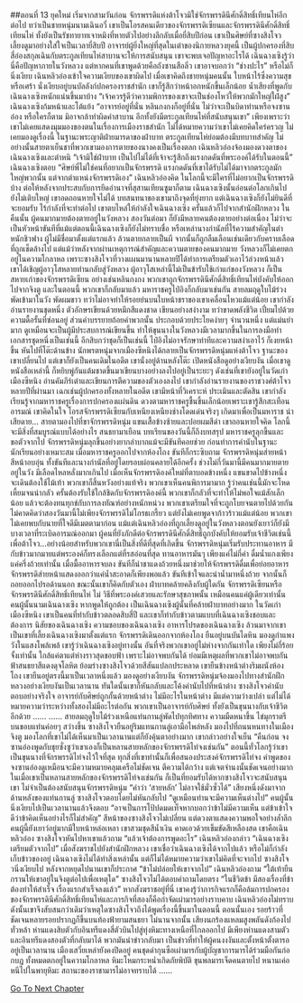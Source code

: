 ##ตอนที่ 13 ยุคใหม่
เริ่มจากสามวันก่อน จักรพรรดิแห่งต้าโจวมิใช่จักรพรรดินีศักดิ์สิทธิ์เทียนไห่อีกต่อไป ทว่าเป็นชายหนุ่มนามเฉินอวี๋
เขาเป็นโอรสคนเดียวของจักรพรรดิเซียนและจักรพรรดินีศักดิ์สิทธิ์เทียนไห่ ทั้งยังเป็นรัชทายาทเจาหมิงที่หายตัวไปอย่างลึกลับเมื่อยี่สิบปีก่อน
เขาเป็นศิษย์ที่ซางสิงโจวเลี้ยงดูมาอย่างใส่ใจเป็นเวลายี่สิบปี อาจารย์ผู้ยิ่งใหญ่ที่สุดในเต๋าของนิกายหลวงยุคนี้ เป็นผู้ปกครองที่สิบสี่อ๋องสกุลเฉินกับตระกูลเทียนไห่สาบานจะให้การสนับสนุน เขาจะพบเจอปัญหาอะไรได้
เฉินฉางเซิงรู้ว่านี่คือปัญหาภายในวังหลวง แต่หากคนที่เขาพูดด้วยคือถังซานสือลิ่ว เขาอาจบอกว่า “ช่างปะไร” หรือไม่ก็นิ่งเงียบ
เฉินหลิวอ๋องเข้าใจความเงียบของเขาผิดไป เมื่อเขาคิดถึงชายหนุ่มคนนั้น ใบหน้าไร้ซึ่งความสุขหรือเศร้า นั่งเงียบอยู่บนบัลลังก์ปกครองราชสำนัก เขาก็รู้สึกว่าหน้าอกหนักขึ้นเล็กน้อย น้ำเสียงที่พูดกับเฉินฉางเซิงหนักแน่นขึ้นมาบ้าง “เจ้าควรรู้ดีว่าความพิการของเขาจะเป็นช่องโหว่ให้พวกมักใหญ่ใฝ่สูง”
เฉินฉางเซิงก้มหน้าและโต้แย้ง “อาจารย์อยู่ที่นั่น หลินกงกงก็อยู่ที่นั่น ไม่ว่าจะเป็นบิดาท่านหรือจงซานอ๋อง หรือใครก็ตาม มิอาจกล้าทำผิดคำสาบาน อีกทั้งยังมีตระกูลเทียนไห่ที่สนับสนุนเขา”
เพียงเพราะว่าเขาไม่เคยแสดงมุมมองของตนในเรื่องการเมืองราชสำนัก ไม่ได้หมายความว่าเขาไม่เคยคิดใคร่ครวญ ไม่เคยมองดูเรื่องนี้
ในฐานะพระญาติฝ่ายมารดาของฝ่าบาท ตระกูลเทียนไห่ย่อมต้องมีบทบาทสำคัญ ไม่อย่างนั้นสายตาเย็นชาที่พวกเขามองการตายของนางคงเป็นเรื่องตลก
เฉินหลิวอ๋องจ้องมองดวงตาของเฉินฉางเซิงและตำหนิ “เจ้ามิใช่ฝ่าบาท เป็นไปไม่ได้ที่เจ้าจะรู้สึกถึงแรงกดดันที่พระองค์ได้รับในตอนนี้”
เฉินฉางเซิงตอบ “ศิษย์พี่ไม่ใช่คนที่อยากเป็นจักรพรรดิ แรงกดดันที่เขาได้รับไม่ได้มาจากตระกูลมักใหญ่พวกนั้น แต่จากตำแหน่งจักรพรรดิเอง”
เฉินหลิวอ๋องคิด ในโลกนี้จะมีใครที่ไม่อยากเป็นจักรพรรดิบ้าง ต่อให้หลังจากประสบกับการยึดอำนาจที่สุสานเทียนซูมาก็ตาม เฉินฉางเซิงนั้นอ่อนต่อโลกเกินไป ยังไม่เติบใหญ่ เขาอดถอนหายใจไม่ได้ บทสนทนาของเขามาถึงจุดที่ยุ่งยาก แต่เฉินฉางเซิงก็ยังไม่ยินดีที่จะยอมรับ ไร้กำลังที่จะทำต่อไป เขาตบไหล่ให้กำลังใจเฉินฉางเซิง ครั้นแล้วก็ไปจากสำนักฝึกหลวง
ในคืนนั้น ผู้คนมากมายต้องตายอยู่ในวังหลวง สองวันต่อมา ก็ยังมีหลายคนต้องตายอย่างต่อเนื่อง ไม่ว่าจะเป็นหัวหน้าขันทีที่แม้แต่ตอนนี้เฉินฉางเซิงก็ยังไม่ทราบชื่อ หรือเหล่านางกำนัลที่ไร้ความสำคัญในตำหนักชิวฟาง ผู้ไม่มีชื่อมาตั้งแต่แรกแล้ว ล้วนตายกลายเป็นผี จากนั้นก็ถูกลืมเลือนเช่นเดียวกับคราบเลือดที่ถูกเช็ดล้างไป
แต่แม้ว่าหลังจากผ่านเหตุการณ์สำคัญและความตายของคนมากมาย วังหลวงก็ไม่เคยตกอยู่ในความโกลาหล เพราะซางสิงโจวที่วางแผนมานานหลายปีได้ทำการเตรียมตัวเอาไว้ล่วงหน้าแล้ว เขาได้เชิญผู้อาวุโสหลายท่านกลับสู่วังหลวง ผู้อาวุโสเหล่านี้ไม่เป็นข้ารับใช้เก่าแก่ของวังหลวง ก็เป็นสหายเก่าของจักรพรรดิเซียน อย่างเช่นหลินกงกง พวกเขาถูกจักรพรรดินีศักดิ์สิทธิ์เทียนไห่บังคับให้ออกไปจากจิงตู และในตอนนี้ พวกเขาก็กลับมาแล้ว
มหาราชครูไป๋อิงก็กลับมาเช่นกัน
สายลมฤดูใบไม้ร่วงพัดเข้ามาในวัง พัดผมขาว ทว่าไม่อาจทำให้รอยย่นบนใบหน้าชราของเขาเคลื่อนไหวแม้แต่น้อย
เขากำลังอ่านรายงานชุดหนึ่ง ตัวอักษรเขียนด้วยหมึกสีแดงชาด เขียนอย่างสง่างาม ทว่าขาดพลังชีวิต เปี่ยมไปด้วยความดื้อรั้นที่ซ่อนอยู่ ส่วนคำบรรยายถ้อยคำพวกนั้น ประกอบด้วยประโยคง่ายๆ จำนวนหนึ่ง แต่แม่นยำมาก ดูเหมือนจะเป็นผู้มีประสบการณ์เขียนขึ้น ทำให้ขุนนางในวังหลวงมีเวลามากขึ้นในการลงมือทำ
เอกสารชุดหนึ่งเป็นเช่นนี้ อีกสิบกว่าชุดก็เป็นเช่นนี้ ไป๋อิงไม่อาจรักษาท่าทีและความสง่าเอาไว้ ก็เงยหน้าขึ้น หันไปที่โต๊ะด้านข้าง
นักพรตหนุ่มจากเมืองซีหนิงได้กลายเป็นจักรพรรดิหนุ่มแห่งต้าโจว ฐานะของเขาเปลี่ยนไป แต่เขาก็ยังเป็นคนเดิมในอดีต
เขานั่งอยู่ด้านหลังโต๊ะ เปิดหนังสือดูอย่างเงียบงัน เมื่อเขาดูหนังสือเหล่านี้ ก็หยิบพู่กันแต้มชาดขึ้นมาเขียนบางอย่างลงไปอยู่เป็นระยะๆ
ดังเช่นที่เขายังอยู่ในวัดเก่าเมืองซีหนิง อ่านคัมภีร์เต๋าและเขียนการตีความของตัวเองลงไป
เขากำลังอ่านรายงานของราชวงศ์ต้าโจวหลายปีที่ผ่านมา เฉกเช่นผู้ปกครองทั้งหลายในอดีต เขามีหน้าที่วิเคราะห์ ประเมินและตัดสิน เขากำลังเรียนรู้จากมหาราชครูเรื่องการปกครองแผ่นดิน
ดวงตามหาราชครูชื้นขึ้นเล็กน้อยเพราะเขารู้สึกสะเทือนอารมณ์ เขาคิดในใจ โอรสจักรพรรดิเซียนกับเหนียงเหนียงช่างโดดเด่นจริงๆ เกิดมาเพื่อเป็นมหาราช น่าเสียดาย... สายตามองไปที่ขาจักรพรรดิหนุ่ม แขนเสื้อข้างซ้ายและปอยผมสีดำ เขาถอนหายใจคิด โลกนี้จะมีสิ่งที่สมบูรณ์แบบได้อย่างไร
สนธยามาเยือน บทเรียนของวันนี้ก็ถึงบทสรุป มหาราชครูลุกขึ้นและขอตัวจากไป
จักรพรรดิหนุ่มลุกขึ้นอย่างยากลำบากแม้จะมีขันทีคอยช่วย ก่อนทำการคำนับในฐานะนักเรียนอย่างเหมาะสม
เมื่อมหาราชครูออกไปจากห้องโถง ขันทีก็กระซิบถาม จักรพรรดิหนุ่มส่ายหน้า สีหน้าอบอุ่น
ทั้งขันทีและนางกำนัลที่อยู่โดยรอบผ่อนคลายได้อีกครั้ง
ช่วงไม่กี่วันมานี้มีคนมากมายตายอยู่ในวัง มีเลือดไหลหลั่งมากเกินไป เมื่อเห็นจักรพรรดิองค์ใหม่ที่ตาบอดข้างหนึ่ง แขนขาดไปข้างหนึ่ง จะเดินต้องใช้ไม้เท้า พวกเขาก็สิ้นหวังอย่างแท้จริง พวกเขาเห็นคนพิการมามาก รู้ว่าคนเช่นนี้มักจะโหดเหี้ยมจนน่ากลัว ครั้นต้องรับใช้ใกล้ชิดกับจักรพรรดิองค์นี้ พวกเขาก็กลัวที่จะทำให้ไม่พอใจแม้สักเล็กน้อย แล้วจะต้องทนทุกข์กับการลงทัณฑ์อย่างหนักหน่วง พวกเขาเตรียมใจที่จะถูกโบยจนตายไปด้วยกัน ไม่คาดคิดว่าสองวันมานี้ไม่เพียงจักรพรรดิไม่โกรธเกรี้ยว แต่ยังไม่เคยพูดจาก้าวร้าวแม้แต่น้อย พวกเขาไม่เคยพบกับนายที่ใจดีมีเมตตามาก่อน แม้แต่เฉินหลิวอ๋องที่ถูกเลี้ยงดูอยู่ในวังหลวงตอนยังเยาว์ก็ยังมีบางเวลาที่ระเบิดอารมณ์ออกมา ผู้คนที่ยังภักดีต่อจักรพรรดินีศักดิ์สิทธิ์ถูกบังคับให้ยอมรับเจ้าชีวิตเช่นนี้เพื่อต้าโจว...อย่างน้อยสำหรับพวกเขานี่เป็นสิ่งที่ดีที่สุดที่เกิดขึ้น
จักรพรรดิหนุ่มเริ่มรับประทานอาหาร มีกับข้าวมากมายแต่พระองค์ก็ทรงเลือกแต่ที่รสอ่อนที่สุด ทานอาหารมันๆ เพียงแค่ไม่กี่คำ ดื่มน้ำแกงเพียงแค่ครึ่งถ้วยเท่านั้น
เมื่อมื้ออาหารจบลง ขันทีก็นำชาแดงถ้วยหนึ่งมาช่วยให้จักรพรรดิดื่มเพื่อย่อยอาหาร จักรพรรดิส่ายหน้าแสดงออกว่าแค่น้ำสะอาดก็เพียงพอแล้ว
ขันทีเข้าใจและนำน้ำมาหนึ่งถ้วย จากนั้นก็ถอยออกไปรอด้านนอก ขณะนั้นเขาก็คิดกับตัวเอง ฝ่าบาทคล้ายคลึงกับผู้ใดกัน จักรพรรดิเซียนหรือจักรพรรดินีศักดิ์สิทธิ์เทียนไห่
ไม่ วิธีที่พระองค์เสวยและรักษาสุขภาพนั้น เหมือนคนแค่ผู้เดียวเท่านั้น คนผู้นั้นนามเฉินฉางเซิง
หากพูดให้ถูกต้อง เป็นเฉินฉางเซิงผู้นั้นที่คล้ายฝ่าบาทอย่างมาก
ในวัดเก่าเมืองซีหนิง เขาเป็นคนที่ทำกับข้าวตลอดสิบสี่ปี และเขาก็ทำกับข้าวตามแบบที่เฉินฉางเซิงชอบและต้องการ
นิสัยของเฉินฉางเซิง ความชอบของเฉินฉางเซิง อาหารโปรดของเฉินฉางเซิง ล้วนมาจากเขา
เป็นเขาที่เลี้ยงเฉินฉางเซิงมาตั้งแต่แรก
จักรพรรดิเดินออกจากห้องโถง ยืนอยู่บนบันไดหิน มองดูกำแพงวังในแสงโพล้เพล้
เขารู้ว่าเฉินฉางเซิงอยู่ทางนั้น อันที่จริงพวกเขาอยู่ไม่ห่างจากกันเท่าใด เพียงไม่กี่ร้อยจั้งเท่านั้น
ใกล้แค่ตาแต่ห่างราวสุดขอบฟ้า เพราะไม่อาจพบกันได้ ย่อมมีเหตุผลที่พวกเขาไม่อาจพบกัน
ฟ้าสนธยาสีแดงดุจโลหิต ย้อมร่างซางสิงโจวด้วยสีสันแปลกประหลาด เขายืนข้างหน้าต่างริมผนังห้องโถง เขายืนอยู่ตรงนี้มาเป็นเวลาหนึ่งแล้ว มองดูอย่างเงียบงัน
จักรพรรดิหนุ่มจ้องมองไปทางสำนักฝึกหลวงอย่างเงียบงันเป็นเวลานาน ทันใดนั้นเขาก็หันกลับและโค้งคำนับไปที่หน้าต่าง
ซางสิงโจวคำนับตอบอย่างจริงใจ
อาจารย์กับศิษย์ถูกกั้นด้วยหน้าต่าง ไม่มีอะไรในหน้าต่าง มีแต่ความว่างเปล่า แต่ไม่ได้หมายความว่าระหว่างทั้งสองไม่มีอะไรต่อกัน
พวกเขาเป็นอาจารย์กับศิษย์ ทั้งยังเป็นขุนนางกับเจ้าชีวิตอีกด้วย
……
……
สายลมฤดูใบไม้ร่วงเหนือแท่นกานลู่พัดไปทุกทิศทาง ความมืดหนาขึ้น ไข่มุกราตรีบนขอบแท่นค่อยๆ สว่างขึ้น ซางสิงโจวยืนอยู่ริมแทนกานลู่เอามือไพล่หลัง มองไปที่ถนนหนทางในเมืองจิงตู มองโลกที่เขาไม่ได้เห็นมาเป็นเวลานานแต่ก็ยังคุ้นตาอย่างมาก เขากล่าวอย่างใจเย็น “คืนก่อน จงซานอ๋องพูดกับชุยซั่งซูว่าเขาเองก็เป็นหลานสายหลักของจักรพรรดิไท่จงเช่นกัน”
ตอนนี้ทั่วโลกรู้ว่าเขาเป็นขุนนางที่จักรพรรดิไท่จงไว้ใจที่สุด ทุกสิ่งที่เขาทำนั้นก็เพื่อสนองประสงค์จักรพรรดิไท่จง
คำพูดของจงซานอ๋องดูเหมือนจะมีความหมายคลุมเครือไม่ชัดเจน ตีความได้กว้าง แต่เจตจำนงนั้นชัดเจนอย่างมาก
ในเมื่อเขาเป็นหลานสายหลักของจักรพรรดิไท่จงเช่นกัน ก็เป็นที่ยอมรับได้หากซางสิงโจวจะสนับสนุนเขา ไม่จำเป็นต้องสนับสนุนจักรพรรดิหนุ่ม
“คำว่า ‘สายหลัก’ ไม่อาจใช้มั่วซั่วได้” เสียงหนึ่งดังมาจากด้านหลังของแท่นกานลู่
ซางสิงโจวตอบโดยไม่หันกลับไป “ดูเหมือนท่านจะมีความเห็นต่างไป”
คนผู้นั้นนิ่งเงียบไปเป็นเวลานานแล้วจึงตอบ “อาจเป็นการโป้ปดมดเท็จหากบอกว่าข้าไม่มีความเห็น แต่ข้าเข้าใจดีว่าข้าคิดเห็นอย่างไรก็ไม่สำคัญ”
สีหน้าของซางสิงโจวไม่เปลี่ยน แต่ดวงตาแสดงความพอใจอย่างล้ำลึก
คนผู้นี้ยังเยาว์อยู่มากมีใบหน้าหล่อเหลา เขาสวมชุดสีน้ำเงิน คาดเอวด้วยเข็มขัดสีเหลืองสด เขาคือเฉินหลิวอ๋อง
ซางสิงโจวหันไปหาเขาแล้วถาม “แล้วเจ้าต้องการพูดอะไร”
เฉินหลิวอ๋องกล่าว “เฉินฉางเซิงเตรียมตัวจากไป”
เมื่อสังฆราชไปยังสำนักฝึกหลวง เขาเชื่อว่าเฉินฉางเซิงได้จากไปแล้ว หรือไม่ก็กำลังเก็บข้าวของอยู่
เฉินฉางเซิงไม่ได้ทำสิ่งเหล่านั้น แต่ก็ไม่ได้หมายความว่าเขาไม่คิดที่จะจากไป
ซางสิงโจวนิ่งเงียบไป หลังจากหยุดไปนานเขาก็ประกาศ “ข้าไม่ปล่อยให้เขาจากไป”
เฉินหลิวอ๋องถาม “ใต้เท้ายืนกรานให้เขาอยู่ในจิงตูต่อไปเพื่อเหตุใด”
ซางสิงโจวไม่ได้ตอบคำถามโดยตรง “ในชีวิตข้า มีสองเรื่องที่ข้าต้องทำให้สำเร็จ เรื่องแรกสำเร็จลงแล้ว”
หากสังฆราชอยู่ที่นี่ เขาคงรู้ว่าภารกิจแรกก็คือล้มการปกครองของจักรพรรดินีศักดิ์สิทธิ์เทียนไห่และภารกิจที่สองก็คือกำจัดเผ่ามารอย่างราบคาบ
เฉินหลิวอ๋องไม่ทราบ ดังนั้นเขาจึงสับสนกว่าเดิมว่าเหตุใดซางสิงโจวถึงได้พูดเรื่องนี้ขึ้นมาในตอนนี้
ตอนนั้นเอง รอยร้าวที่ชัดเจนหลายรอยปรากฏก็ขึ้นบนท้องฟ้ายามสนธยา ไม่นานจากนั้น เสียงนกร้องแหลมสูงพลันดังก้องไปทั่วหล้า
ห่านแดงสิบตัวกับอินทรีแดงสี่ตัวบินไปสู่ทุ่งหิมะทางเหนือที่ไกลออกไป มีเพียงห่านแดงสามตัวและอินทรีแดงสองตัวที่กลับมาได้
พวกมันนำข่าวกลับมา เป็นข่าวที่ทำให้ผู้คนงงงันและตั้งหน้าตั้งตารออยู่เป็นเวลานาน
เมืองเสวี่ยเหล่ายังคงปิดอยู่
คนชุดดำกุนซือเผ่ามารกับผู้บัญชาการมารได้ร่วมมือกันก่อกบฏ
ทั้งหมดตกอยู่ในความโกลาหล
หิมะโหมกระหน่ำเกิดภัยพิบัติ
ขุนพลมารเจ็ดคนตายไป
หนานเค่อหนีไปในพายุหิมะ
สถานะของราชามารไม่อาจทราบได้
……


[Go To Next Chapter]( ./686.md)
